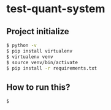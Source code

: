 # test-quant-system

## Project initialize
```sh
$ python -v
$ pip install virtualenv
$ virtualenv venv
$ source venv/bin/activate
$ pip install -r requirements.txt
```

## How to run this?
```sh
$ 
```